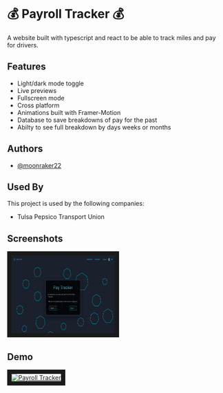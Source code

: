 # 💰 Payroll Tracker 💰

A website built with typescript and react to be able to track miles and pay for drivers.

## Features

- Light/dark mode toggle
- Live previews
- Fullscreen mode
- Cross platform
- Animations built with Framer-Motion
- Database to save breakdowns of pay for the past
- Abilty to see full breakdown by days weeks or months

## Authors

- [@moonraker22](https://www.github.com/moonraker22)

## Used By

This project is used by the following companies:

- Tulsa Pepsico Transport Union

## Screenshots

<!-- ![App Screenshot](/payroll/public/PayrollTracker_screenshot.png 'Payroll Tracker') -->

<a href="https://github.com/moonraker22/payroll-spa/raw/main/public/payroll-tracker-home.png"><img src="https://github.com/moonraker22/payroll-spa/raw/main/public/payroll-tracker-home.png"  width="240" height="180" border="10"/></a>

<!-- ![App Screenshot](/payroll/public/PayrollTracker_screenshot.png 'Payroll Tracker') -->

## Demo

<!-- ![Demo](https://youtu.be/pX1SL0ZxDRM) -->

<a href="http://www.youtube.com/watch?feature=player_embedded&v=pX1SL0ZxDRM
" target="_blank"><img src="https://i.ytimg.com/an_webp/pX1SL0ZxDRM/mqdefault_6s.webp?du=3000&sqp=COWbtZ4G&rs=AOn4CLBfblXHXRPxgcIJGW7YelOQdnXpXA"
alt="Payroll Tracker" width="240" height="180" border="10" /></a>

<!-- ![Demo](https://youtu.be/pX1SL0ZxDRM) -->
